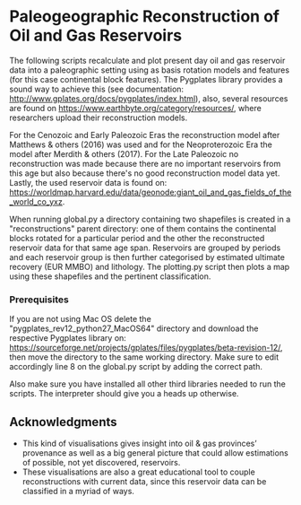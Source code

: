 # Paleogeographic Reconstruction of Oil and Gas Reservoirs

The following scripts recalculate and plot present day oil and gas reservoir data into a paleographic setting using as basis rotation models and features (for this case continental block features). The Pygplates library provides a sound way to achieve this (see documentation: http://www.gplates.org/docs/pygplates/index.html), also, several resources are found on https://www.earthbyte.org/category/resources/, where researchers upload their reconstruction models.

For the Cenozoic and Early Paleozoic Eras the reconstruction model after Matthews & others (2016) was used and for the Neoproterozoic Era the model after Merdith & others (2017). For the Late Paleozoic no reconstruction was made because there are no important reservoirs from this age but also because there's no good reconstruction model data yet. Lastly, the used reservoir data is found on: https://worldmap.harvard.edu/data/geonode:giant_oil_and_gas_fields_of_the_world_co_yxz. 

When running global.py a directory containing two shapefiles is created in a "reconstructions" parent directory: one of them contains the continental blocks rotated for a particular period and the other the reconstructed reservoir data for that same age span. Reservoirs are grouped by periods and each reservoir group is then further categorised by estimated ultimate recovery (EUR MMBO) and lithology. The plotting.py script then plots a map using these shapefiles and the pertinent classification.

### Prerequisites

If you are not using Mac OS delete the "pygplates_rev12_python27_MacOS64" directory and download the respective Pygplates library on: https://sourceforge.net/projects/gplates/files/pygplates/beta-revision-12/, then move the directory to the same working directory. Make sure to edit accordingly line 8 on the global.py script by adding the correct path.

Also make sure you have installed all other third libraries needed to run the scripts. The interpreter should give you a heads up otherwise.

## Acknowledgments

* This kind of visualisations gives insight into oil & gas provinces’ provenance as well as a big general picture that could allow estimations of possible, not yet discovered, reservoirs.
* These visualisations are also a great educational tool to couple reconstructions with current data, since this reservoir data can be classified in a myriad of ways.
